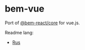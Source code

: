 # bem-vue

Port of [@bem-react/core](https://github.com/bem/bem-react/) for vue.js.

Readme lang:
- [Rus](https://github.com/sp1ker/bem-vue/README.ru.md)
